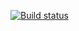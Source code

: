 [![Build status](https://ci.appveyor.com/api/projects/status/mp58khsrsdrtaxe1?svg=true)](https://ci.appveyor.com/project/Chuzhoi/postmanechotest)